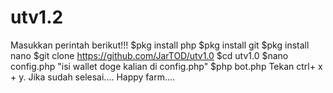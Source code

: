 # utv1.2
Masukkan perintah berikut!!!  $pkg install php  $pkg install git  $pkg install nano  $git clone https://github.com/JarTOD/utv1.0  $cd utv1.0  $nano config.php  "isi wallet doge kalian di config.php"  $php bot.php  Tekan ctrl+ x + y. Jika sudah selesai....  Happy farm....
